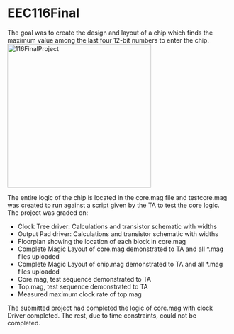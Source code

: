 # EEC116Final

The goal was to create the design and layout of a chip which finds the maximum value among the last four 12-bit numbers to enter the chip.  
<img width="324" alt="116FinalProject" src="https://github.com/user-attachments/assets/47d96816-6899-418e-8aa3-a3c4b9671962">

The entire logic of the chip is located in the core.mag file and testcore.mag was created to run against a script given by the TA to test the core logic.
The project was graded on:
  - Clock Tree driver: Calculations and transistor schematic with widths
  - Output Pad driver: Calculations and transistor schematic with widths
  - Floorplan showing the location of each block in core.mag
  - Complete Magic Layout of core.mag demonstrated to TA and all *.mag files uploaded
  - Complete Magic Layout of chip.mag demonstrated to TA and all *.mag files uploaded
  - Core.mag, test sequence demonstrated to TA
  - Top.mag, test sequence demonstrated to TA
  - Measured maximum clock rate of top.mag

The submitted project had completed the logic of core.mag with clock Driver completed. The rest, due to time constraints, could not be completed.
